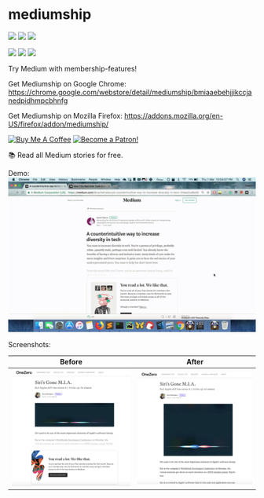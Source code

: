 # mediumship

[![](https://img.shields.io/chrome-web-store/v/bmiaaebehjjikccjanedpidhmpcbhnfg.svg)](https://chrome.google.com/webstore/detail/mediumship/bmiaaebehjjikccjanedpidhmpcbhnfg)
[![](https://img.shields.io/chrome-web-store/rating/bmiaaebehjjikccjanedpidhmpcbhnfg.svg)](https://chrome.google.com/webstore/detail/mediumship/bmiaaebehjjikccjanedpidhmpcbhnfg)
[![](https://img.shields.io/chrome-web-store/users/bmiaaebehjjikccjanedpidhmpcbhnfg.svg)](https://chrome.google.com/webstore/detail/mediumship/bmiaaebehjjikccjanedpidhmpcbhnfg)

[![](https://img.shields.io/amo/v/mediumship.svg)](https://addons.mozilla.org/en-US/firefox/addon/mediumship/)
[![](https://img.shields.io/amo/rating/mediumship.svg)](https://addons.mozilla.org/en-US/firefox/addon/mediumship/)
[![](https://img.shields.io/amo/users/mediumship.svg)](https://addons.mozilla.org/en-US/firefox/addon/mediumship/)

Try Medium with membership-features!

Get Mediumship on Google Chrome: https://chrome.google.com/webstore/detail/mediumship/bmiaaebehjjikccjanedpidhmpcbhnfg

Get Mediumship on Mozilla Firefox: https://addons.mozilla.org/en-US/firefox/addon/mediumship/

<a href="https://www.buymeacoffee.com/swap" target="_blank"><img src="https://www.buymeacoffee.com/assets/img/custom_images/orange_img.png" alt="Buy Me A Coffee" style="height: auto !important;width: auto !important;" ></a>
<a href="https://www.patreon.com/bePatron?u=7999565" target="_blank"><img src="https://c5.patreon.com/external/logo/become_a_patron_button.png" alt="Become a Patron!" height="41"></a>

📚 Read all Medium stories for free.

Demo:  
![](demo.gif)

Screenshots:

Before                | After
:--------------------:|:-------------------:
![](mediumship-1.png) | ![](mediumship-2.png)

